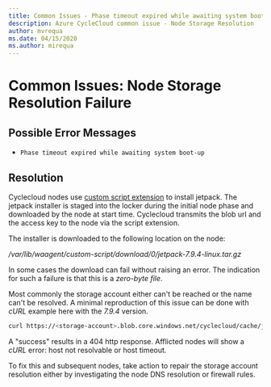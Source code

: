 ```yaml
---
title: Common Issues - Phase timeout expired while awaiting system boot-up
description: Azure CycleCloud common issue - Node Storage Resolution
author: mvrequa
ms.date: 04/15/2020
ms.author: mirequa
---
```

# Common Issues: Node Storage Resolution Failure

## Possible Error Messages

- `Phase timeout expired while awaiting system boot-up`

## Resolution

Cyclecloud nodes use [custom script extension](https://docs.microsoft.com/azure/virtual-machines/extensions/custom-script-linux)
to install jetpack. The jetpack installer is staged into the locker during the initial node phase
and downloaded by the node at start time. Cyclecloud transmits the blob url and the access key to 
the node via the script extension.

The installer is downloaded to the following location on the node:

_/var/lib/waagent/custom-script/download/0/jetpack-7.9.4-linux.tar.gz_

In some cases the download can fail without raising an error. The indication for such a failure 
is that this is a *zero-byte file*. 

Most commonly the storage account either can't be reached or the name can't be resolved. A
minimal reproduction of this issue can be done with _cURL_ example here with the _7.9.4_ version.

```bash
curl https://<storage-account>.blob.core.windows.net/cyclecloud/cache/jetpack/7.9.4/jetpack-7.9.4-linux.tar.gz
```

A "success" results in a 404 http response. Afflicted nodes will show a _cURL_ error: host not resolvable or host timeout.

To fix this and subsequent nodes, take action to repair the storage account 
resolution either by investigating the node DNS resolution or firewall rules.
